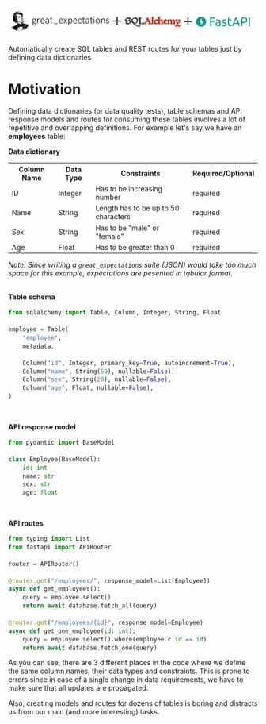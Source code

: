 ![](docs/logos/logo.png)

Automatically create SQL tables and REST routes for your tables just by defining data dictionaries


# Motivation
Defining data dictionaries (or data quality tests), table schemas and API response models and routes for consuming these tables involves a lot of repetitive and overlapping definitions. For example let's say we have an **employees** table:

**Data dictionary**

<table>
<th>Column Name</th>
<th>Data Type</th>
<th>Constraints</th>
<th>Required/Optional</th>

<tr>
    <td>ID</td>
    <td>Integer</td>
    <td>Has to be increasing number</td>
    <td>required</td>
</tr>

<tr>
    <td>Name</td>
    <td>String</td>
    <td>Length has to be up to 50 characters</td>
    <td>required</td>
</tr>

<tr>
    <td>Sex</td>
    <td>String</td>
    <td>Has to be "male" or "female"</td>
    <td>required</td>
</tr>

<tr>
    <td>Age</td>
    <td>Float</td>
    <td>Has to be greater than 0</td>
    <td>required</td>
</tr>

</table>

*Note: Since writing a `great_expectations` suite (JSON) would take too much space for this example, expectations are pesented in tabular format.*
<br>
<br>

**Table schema**

```python
from sqlalchemy import Table, Column, Integer, String, Float

employee = Table(
    "employee",
    metadata,

    Column("id", Integer, primary_key=True, autoincrement=True),
    Column("name", String(50), nullable=False),
    Column("sex", String(20), nullable=False),
    Column("age", Float, nullable=False),
)
```
<br>

**API response model**

```python
from pydantic import BaseModel

class Employee(BaseModel):
    id: int
    name: str
    sex: str
    age: float
```
<br>

**API routes**
```python
from typing import List
from fastapi import APIRouter

router = APIRouter()

@router.get("/employees/", response_model=List[Employee])
async def get_employees():
    query = employee.select()
    return await database.fetch_all(query)

@router.get("/employees/{id}", response_model=Employee)
async def get_one_employee(id: int):
    query = employee.select().where(employee.c.id == id)
    return await database.fetch_one(query)
```


As you can see, there are 3 different places in the code where we define the same column names, their data types and constraints. This is prone to errors since in case of a single change in data requirements, we have to make sure that all updates are propagated.

Also, creating models and routes for dozens of tables is boring and distracts us from our main (and more interesting) tasks.

